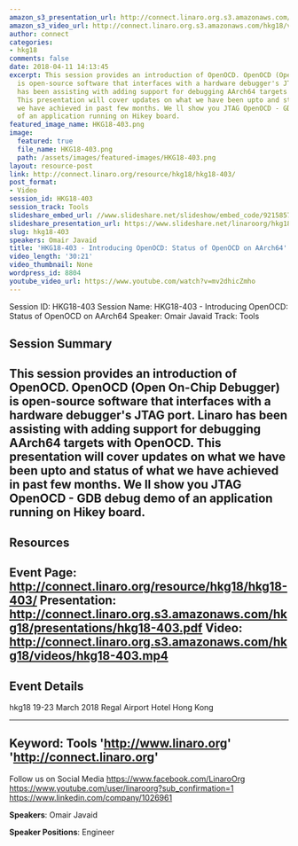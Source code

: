 ```yaml
---
amazon_s3_presentation_url: http://connect.linaro.org.s3.amazonaws.com/hkg18/presentations/hkg18-403.pdf
amazon_s3_video_url: http://connect.linaro.org.s3.amazonaws.com/hkg18/videos/hkg18-403.mp4
author: connect
categories:
- hkg18
comments: false
date: 2018-04-11 14:13:45
excerpt: This session provides an introduction of OpenOCD. OpenOCD (Open On-Chip Debugger)
  is open-source software that interfaces with a hardware debugger's JTAG port. Linaro
  has been assisting with adding support for debugging AArch64 targets with OpenOCD.
  This presentation will cover updates on what we have been upto and status of what
  we have achieved in past few months. We ll show you JTAG OpenOCD - GDB debug demo
  of an application running on Hikey board.
featured_image_name: HKG18-403.png
image:
  featured: true
  file_name: HKG18-403.png
  path: /assets/images/featured-images/HKG18-403.png
layout: resource-post
link: http://connect.linaro.org/resource/hkg18/hkg18-403/
post_format:
- Video
session_id: HKG18-403
session_track: Tools
slideshare_embed_url: //www.slideshare.net/slideshow/embed_code/92158579
slideshare_presentation_url: https://www.slideshare.net/linaroorg/hkg18403-introducing-openocd-status-of-openocd-on-aarch64
slug: hkg18-403
speakers: Omair Javaid
title: 'HKG18-403 - Introducing OpenOCD: Status of OpenOCD on AArch64'
video_length: '30:21'
video_thumbnail: None
wordpress_id: 8804
youtube_video_url: https://www.youtube.com/watch?v=mv2dhicZmho
---
```


Session ID: HKG18-403
Session Name: HKG18-403 - Introducing OpenOCD: Status of OpenOCD on AArch64
Speaker: Omair Javaid
Track: Tools


## Session Summary
This session provides an introduction of OpenOCD. OpenOCD (Open On-Chip Debugger) is open-source software that interfaces with a hardware debugger's JTAG port. Linaro has been assisting with adding support for debugging AArch64 targets with OpenOCD. This presentation will cover updates on what we have been upto and status of what we have achieved in past few months. We ll show you JTAG OpenOCD - GDB debug demo of an application running on Hikey board.
---------------------------------------------------
## Resources
Event Page: http://connect.linaro.org/resource/hkg18/hkg18-403/
Presentation: http://connect.linaro.org.s3.amazonaws.com/hkg18/presentations/hkg18-403.pdf
Video: http://connect.linaro.org.s3.amazonaws.com/hkg18/videos/hkg18-403.mp4
 ---------------------------------------------------
## Event Details
hkg18
19-23 March 2018 
Regal Airport Hotel Hong Kong

---------------------------------------------------
Keyword: Tools
'http://www.linaro.org'
'http://connect.linaro.org'
---------------------------------------------------
Follow us on Social Media
https://www.facebook.com/LinaroOrg
https://www.youtube.com/user/linaroorg?sub_confirmation=1
https://www.linkedin.com/company/1026961

**Speakers**: Omair Javaid

**Speaker Positions**: Engineer